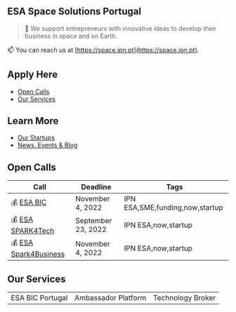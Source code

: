 ESA Space Solutions Portugal
----------------------------

> 🚀 We support entrepreneurs with innovative ideas to develop their business in space and on Earth.

📫 You can reach us at [https://space.ipn.pt](https://space.ipn.pt).


Apply Here
----------

- [Open Calls](#open-calls) 
- [Our Services](#our-services)

Learn More
----------

- [Our Startups](#our-startups) 
- [News, Events & Blog](#news-events-blog)


Open Calls
----------

| Call | Deadline | Tags | 
| --- | --- | --- |
| 💰 [ESA BIC]() | November 4, 2022 | IPN ESA,SME,funding,now,startup |
| 💰 [ESA SPARK4Tech]() | September 23, 2022 | IPN ESA,now,startup |
| 💰 [ESA Spark4Business]() | November 4, 2022 | IPN ESA,now,startup |


Our Services
------------

| | | |
| --- | --- | --- |
| ESA BIC Portugal | Ambassador Platform | Technology Broker |

<!---
SpacePedroNunes/SpacePedroNunes is a ✨ special ✨ repository because its `README.md` (this file) appears on your GitHub profile.
You can click the Preview link to take a look at your changes.
--->
